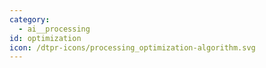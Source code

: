 ```yaml
---
category:
  - ai__processing
id: optimization
icon: /dtpr-icons/processing_optimization-algorithm.svg
---
```

